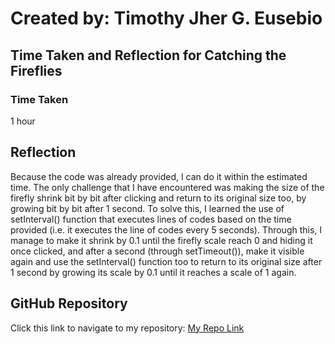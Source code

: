 # Created by: **Timothy Jher G. Eusebio**
## Time Taken and Reflection for Catching the Fireflies

### Time Taken
1 hour

## Reflection
Because the code was already provided, I can do it within the estimated time. The only challenge that I have encountered was making the size of the firefly shrink bit by bit after clicking and return to its original size too, by growing bit by bit after 1 second. To solve this, I learned the use of setInterval() function that executes lines of codes based on the time provided (i.e. it executes the line of codes every 5 seconds). Through this, I manage to make it shrink by 0.1 until the firefly scale reach 0 and hiding it once clicked, and after a second (through setTimeout()), make it visible again and use the setInterval() function too to return to its original size after 1 second by growing its scale by 0.1 until it reaches a scale of 1 again.

## GitHub Repository
Click this link to navigate to my repository: [My Repo Link](https://github.com/TJInGitHub/Armada-Logics-OJT)